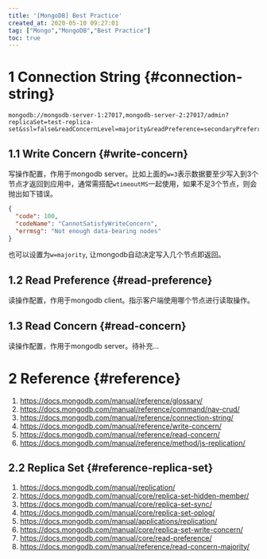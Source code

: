 ```yaml
---
title: '[MongoDB] Best Practice'
created_at: 2020-05-10 09:27:01
tag: ["Mongo","MongoDB","Best Practice"]
toc: true
---
```


# 1 Connection String {#connection-string}

```http
mongodb://mongodb-server-1:27017,mongodb-server-2:27017/admin?replicaSet=test-replica-set&ssl=false&readConcernLevel=majority&readPreference=secondaryPreferred&w=3&wtimeoutMS=5000
```

## 1.1 Write Concern {#write-concern}

写操作配置，作用于mongodb server。比如上面的`w=3`表示数据要至少写入到3个节点才返回到应用中，通常需搭配`wtimeoutMS`一起使用，如果不足3个节点，则会抛出如下错误。
```json
{
  "code": 100,
  "codeName": "CannotSatisfyWriteConcern",
  "errmsg": "Not enough data-bearing nodes"
}
```

也可以设置为`w=majority`, 让mongodb自动决定写入几个节点即返回。

## 1.2 Read Preference {#read-preference}

读操作配置，作用于mongodb client。指示客户端使用哪个节点进行读取操作。

## 1.3 Read Concern {#read-concern}

读操作配置，作用于mongodb server。待补充...

# 2 Reference {#reference}

1. https://docs.mongodb.com/manual/reference/glossary/
2. https://docs.mongodb.com/manual/reference/command/nav-crud/
3. https://docs.mongodb.com/manual/reference/connection-string/
4. https://docs.mongodb.com/manual/reference/write-concern/
5. https://docs.mongodb.com/manual/reference/read-concern/
7. https://docs.mongodb.com/manual/reference/method/js-replication/


## 2.2 Replica Set {#reference-replica-set}

1. https://docs.mongodb.com/manual/replication/
2. https://docs.mongodb.com/manual/core/replica-set-hidden-member/
3. https://docs.mongodb.com/manual/core/replica-set-sync/
4. https://docs.mongodb.com/manual/core/replica-set-oplog/
5. https://docs.mongodb.com/manual/applications/replication/
6. https://docs.mongodb.com/manual/core/replica-set-write-concern/
7. https://docs.mongodb.com/manual/core/read-preference/
8. https://docs.mongodb.com/manual/reference/read-concern-majority/

